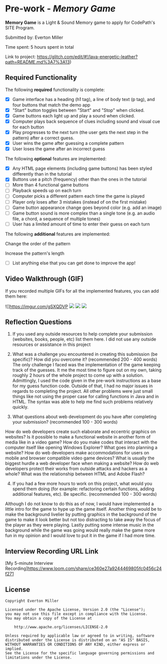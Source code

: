 # Pre-work - *Memory Game*

**Memory Game** is a Light & Sound Memory game to apply for CodePath's SITE Program. 

Submitted by: Everton Miller

Time spent: 5 hours spent in total

Link to project: https://glitch.com/edit/#!/lava-energetic-leather?path=README.md%3A7%3A13)

## Required Functionality

The following **required** functionality is complete:

* [x] Game interface has a heading (h1 tag), a line of body text (p tag), and four buttons that match the demo app
* [x] "Start" button toggles between "Start" and "Stop" when clicked. 
* [x] Game buttons each light up and play a sound when clicked. 
* [x] Computer plays back sequence of clues including sound and visual cue for each button
* [x] Play progresses to the next turn (the user gets the next step in the pattern) after a correct guess. 
* [x] User wins the game after guessing a complete pattern
* [x] User loses the game after an incorrect guess

The following **optional** features are implemented:

* [x] Any HTML page elements (including game buttons) has been styled differently than in the tutorial
* [x] Buttons use a pitch (frequency) other than the ones in the tutorial
* [ ] More than 4 functional game buttons
* [ ] Playback speeds up on each turn
* [ ] Computer picks a different pattern each time the game is played
* [ ] Player only loses after 3 mistakes (instead of on the first mistake)
* [ ] Game button appearance change goes beyond color (e.g. add an image)
* [ ] Game button sound is more complex than a single tone (e.g. an audio file, a chord, a sequence of multiple tones)
* [ ] User has a limited amount of time to enter their guess on each turn

The following **additional** features are implemented:

Change the order of the pattern

Increase the pattern's length


- [ ] List anything else that you can get done to improve the app!

## Video Walkthrough (GIF)

If you recorded multiple GIFs for all the implemented features, you can add them here:

![]https://imgur.com/gSXQDVP
![](gif2-link-here)
![](gif3-link-here)
![](gif4-link-here)

## Reflection Questions
1. If you used any outside resources to help complete your submission (websites, books, people, etc) list them here. 
I did not use any outside resources or assistance in this project

2. What was a challenge you encountered in creating this submission (be specific)? How did you overcome it? (recommended 200 - 400 words) 
The only challenge I faced was the implementation of the game keeping track of the guesses.
It me the most time to figure out on my own, taking roughly 2 hours of the whole project to come up with a solution.
Admittingly, I used the code given in the pre-work instructions as a base for my guess function code.
Outside of that, I had no major issues in regards to completing the project.
All other problems were just small things like not using the proper case for calling functions in Java and in HTML.
The syntax was able to help me find such problems relatively quickly.


3. What questions about web development do you have after completing your submission? (recommended 100 - 300 words)


How do web developers create such elaborate and eccentric graphics on websites?
Is it possible to make a functional website in another form of media like in a video game?
How do you make codes that interact with the computer itself like opening Windows Explorer?
What goes into planning a website?
How do web developers make accommodations for users on mobile and browser compatible video game devices?
What is usually the biggest hurdle a web developer face when making a website?
How do web developers protect their works from outside attacks and hackers as a whole?
What was the relationship between HTML and Adobe Flash?


4. If you had a few more hours to work on this project, what would you spend them doing (for example: refactoring certain functions, adding additional features, etc). Be specific. (recommended 100 - 300 words)


Although I do not know to do this as of now, I would have implemented a little intro for the game to hype up the game itself.
Another thing would be to make the background livelier by putting graphics in the background of the game to make it look better but not too distracting to take away the focus of the player as they were playing.
Lastly putting some intense music in the background while the game was going would really make the game more fun in my opinion and I would love to put it in the game if I had more time.


## Interview Recording URL Link

[My 5-minute Interview Recording]https://www.loom.com/share/ce360e27a9244469805fc0456c24f271


## License

    Copyright Everton Miller

    Licensed under the Apache License, Version 2.0 (the "License");
    you may not use this file except in compliance with the License.
    You may obtain a copy of the License at

        http://www.apache.org/licenses/LICENSE-2.0

    Unless required by applicable law or agreed to in writing, software
    distributed under the License is distributed on an "AS IS" BASIS,
    WITHOUT WARRANTIES OR CONDITIONS OF ANY KIND, either express or implied.
    See the License for the specific language governing permissions and
    limitations under the License. 
